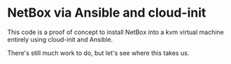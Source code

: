 # NetBox via Ansible and cloud-init

This code is a proof of concept to install NetBox into a kvm virtual machine entirely using cloud-init and Ansible.

There's still much work to do, but let's see where this takes us.